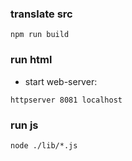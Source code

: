 ### translate src

```
npm run build
```

### run html

- start web-server:
```
httpserver 8081 localhost
```

### run js

```
node ./lib/*.js
```
